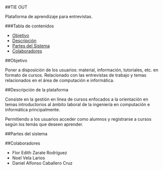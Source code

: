 ##TIE OUT

Plataforma de aprendizaje para entrevistas. 

###Tabla de contenidos

* [Objetivo](#objetivo)
* [Descripción](#descripcion-de-la-plataforma)
* [Partes del Sistema](#partes-del-sistema)
* [Colaboradores](#colaboradores)

##Objetivo

Poner a disposición de los usuarios: material, información, tutoriales, etc. en formato de cursos. Relacionado con las entrevistas de trabajo y temas relacionados en el área de computación e informática.

##Descripción de la plataforma

Consiste en la gestión en línea de cursos enfocados a la orientación en temas introductorios al ámbito laboral de la ingeniería en computación e informática principalmente.

Permitiendo a los usuarios acceder como alumnos y registrarse a cursos según los temás que deseen aprender.

##Partes del sistema

##Colaboradores
* Flor Edith Zarate Rodríguez
* Noel Vela Larios
* Daniel Alfonso Caballero Cruz

[Url de prueba]: http://www.google.com
